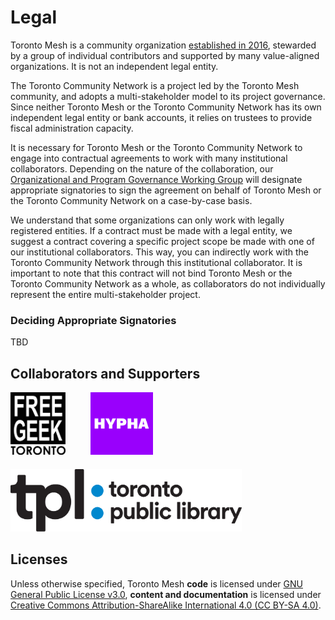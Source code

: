 # Legal

Toronto Mesh is a community organization [established in 2016](https://tomesh.net/timeline/), stewarded by a group of individual contributors and supported by many value-aligned organizations.
It is not an independent legal entity.

The Toronto Community Network is a project led by the Toronto Mesh community, and adopts a multi-stakeholder model to its project governance.
Since neither Toronto Mesh or the Toronto Community Network has its own independent legal entity or bank accounts, it relies on trustees to provide fiscal administration capacity.

It is necessary for Toronto Mesh or the Toronto Community Network to engage into contractual agreements to work with many institutional collaborators.
Depending on the nature of the collaboration, our [Organizational and Program Governance Working Group](./working-groups.html#organizational-and-program-governance) will designate appropriate signatories to sign the agreement on behalf of Toronto Mesh or the Toronto Community Network on a case-by-case basis.

We understand that some organizations can only work with legally registered entities.
If a contract must be made with a legal entity, we suggest a contract covering a specific project scope be made with one of our institutional collaborators.
This way, you can indirectly work with the Toronto Community Network through this institutional collaborator.
It is important to note that this contract will not bind Toronto Mesh or the Toronto Community Network as a whole, as collaborators do not individually represent the entire multi-stakeholder project.

### Deciding Appropriate Signatories

TBD

## Collaborators and Supporters

<div style="display:flex; flex-wrap:wrap; margin-top:-20px;">
  <a href="https://www.freegeektoronto.org" target="_blank">
    <img src="images/logo-fgt.svg" alt="Free Geek Toronto logo" style="height:100px; margin-top:20px; margin-right:40px;">
  </a>
  <a href="https://hypha.coop" target="_blank">
    <img src="images/logo-hypha.svg" alt="HYPHA Worker Co-operative logo" style="height:100px; margin-top:20px; margin-right:40px;">
  </a>
  <a href="https://www.torontopubliclibrary.ca/" target="_blank">
    <img src="images/logo-tpl.svg" alt="Toronto Public Library logo" style="height:100px; padding-top:20px; margin-right:40px;">
  </a>
</div>

## Licenses

Unless otherwise specified, Toronto Mesh **code** is licensed under [GNU General Public License v3.0](https://www.gnu.org/licenses/gpl-3.0.en.html), **content and documentation** is licensed under [Creative Commons Attribution-ShareAlike International 4.0 (CC BY-SA 4.0)](https://creativecommons.org/licenses/by-sa/4.0/).
